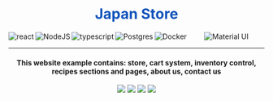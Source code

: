 <div align="center">

  <h1 align="center" style="color:#0F52BA">Japan Store</h1>
  <div align="center">
  <img align="left" alt="react" src="https://img.shields.io/badge/React-20232A?style=for-the-badge&logo=react&logoColor=61DAFB" />
  <img align="left" alt="NodeJS" src="https://img.shields.io/badge/node.js%20-%2343853D.svg?&style=for-the-badge&logo=node.js&logoColor=white"/>
  <img align="left" alt="typescript" src="https://img.shields.io/badge/TypeScript-007ACC?style=for-the-badge&logo=typescript&logoColor=white"/>
  <img align="center" alt="Material UI" src="https://img.shields.io/badge/material%20ui%20-%230081CB.svg?&style=for-the-badge&logo=material-ui&logoColor=white"/>
  <img align="left" alt="Postgres" src ="https://img.shields.io/badge/postgres-%23316192.svg?&style=for-the-badge&logo=postgresql&logoColor=white"/>
  <img align="left" alt="Docker" src="https://img.shields.io/badge/docker%20-%230db7ed.svg?&style=for-the-badge&logo=docker&logoColor=white"/>
   </div>
  
  <hr>
  
  <h4 align="center">This website example contains: store, cart system, inventory control, recipes sections and pages, about us, contact us</h4>
  <div align="center">
  <a href="https://imgur.com/yhripSF"><img src="https://i.imgur.com/yhripSF.png"/></a>
  <a href="https://imgur.com/oVq7tuP"><img src="https://i.imgur.com/oVq7tuP.png"/></a>
  <a href="https://imgur.com/GuozfPb"><img src="https://i.imgur.com/GuozfPb.png"/></a>
  <a href="https://imgur.com/28t5IVX"><img src="https://i.imgur.com/28t5IVX.png"/></a>
  </div>
</div>
